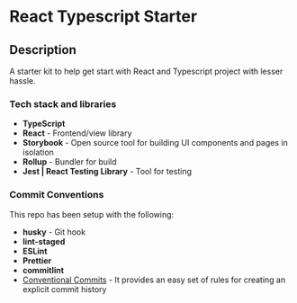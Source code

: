 # React Typescript Starter

## Description
A starter kit to help get start with React and Typescript project with lesser hassle.

### Tech stack and libraries

- **TypeScript**
- **React** - Frontend/view library
- **Storybook** - Open source tool for building UI components and pages in isolation
- **Rollup** - Bundler for build
- **Jest | React Testing Library** - Tool for testing

### Commit Conventions
This repo has been setup with the following:
- **husky** - Git hook
- **lint-staged**
- **ESLint**
- **Prettier**
- **commitlint** 
- [Conventional Commits](https://www.conventionalcommits.org/en/v1.0.0/) - It provides an easy set of rules for creating an explicit commit history
